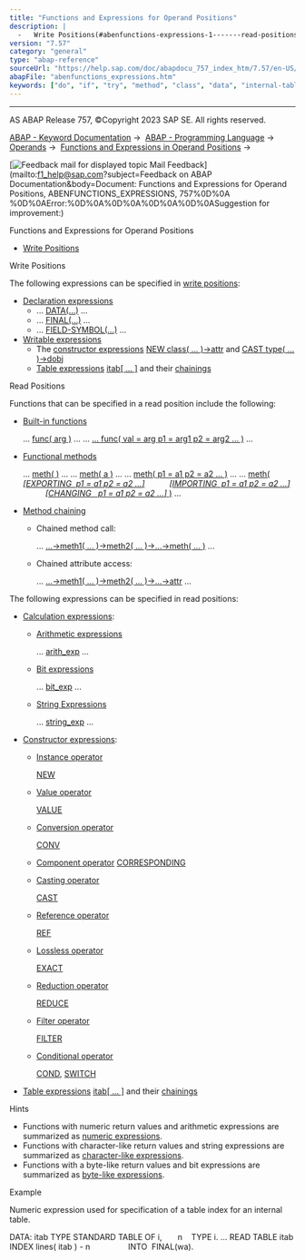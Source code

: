 ```yaml
---
title: "Functions and Expressions for Operand Positions"
description: |
  -   Write Positions(#abenfunctions-expressions-1-------read-positions---@ITOC@@ABENFUNCTIONS_EXPRESSIONS_2) Write Positions The following expressions can be specified in write positions(https://help.sap.com/doc/abapdocu_757_index_htm/7.57/en-US/abenwrite_position_glosry.htm 'Glossary Entry'): -
version: "7.57"
category: "general"
type: "abap-reference"
sourceUrl: "https://help.sap.com/doc/abapdocu_757_index_htm/7.57/en-US/abenfunctions_expressions.htm"
abapFile: "abenfunctions_expressions.htm"
keywords: ["do", "if", "try", "method", "class", "data", "internal-table", "abenfunctions", "expressions"]
---
```


* * *

AS ABAP Release 757, ©Copyright 2023 SAP SE. All rights reserved.

[ABAP - Keyword Documentation](https://help.sap.com/doc/abapdocu_757_index_htm/7.57/en-US/abenabap.htm) →  [ABAP - Programming Language](https://help.sap.com/doc/abapdocu_757_index_htm/7.57/en-US/abenabap_reference.htm) →  [Operands](https://help.sap.com/doc/abapdocu_757_index_htm/7.57/en-US/abenoperands.htm) →  [Functions and Expressions in Operand Positions](https://help.sap.com/doc/abapdocu_757_index_htm/7.57/en-US/abenoperands_expressions.htm) → 

 [![](Mail.gif?object=Mail.gif&sap-language=EN "Feedback mail for displayed topic") Mail Feedback](mailto:f1_help@sap.com?subject=Feedback on ABAP Documentation&body=Document: Functions and Expressions for Operand Positions, ABENFUNCTIONS_EXPRESSIONS, 757%0D%0A
%0D%0AError:%0D%0A%0D%0A%0D%0A%0D%0ASuggestion for improvement:)

Functions and Expressions for Operand Positions

-   [Write Positions](#abenfunctions-expressions-1-------read-positions---@ITOC@@ABENFUNCTIONS_EXPRESSIONS_2)

Write Positions   

The following expressions can be specified in [write positions](https://help.sap.com/doc/abapdocu_757_index_htm/7.57/en-US/abenwrite_position_glosry.htm "Glossary Entry"):

-   [Declaration expressions](https://help.sap.com/doc/abapdocu_757_index_htm/7.57/en-US/abendeclaration_expression_glosry.htm "Glossary Entry")
    -   ... [DATA(...)](https://help.sap.com/doc/abapdocu_757_index_htm/7.57/en-US/abendata_inline.htm) ...
    -   ... [FINAL(...)](https://help.sap.com/doc/abapdocu_757_index_htm/7.57/en-US/abenfinal_inline.htm) ...
    -   ... [FIELD-SYMBOL(...)](https://help.sap.com/doc/abapdocu_757_index_htm/7.57/en-US/abenfield-symbol_inline.htm) ...
-   [Writable expressions](https://help.sap.com/doc/abapdocu_757_index_htm/7.57/en-US/abenwritable_expression_glosry.htm "Glossary Entry")
    -   The [constructor expressions](https://help.sap.com/doc/abapdocu_757_index_htm/7.57/en-US/abenconstructor_expression_glosry.htm "Glossary Entry") [NEW class( ... )->attr](https://help.sap.com/doc/abapdocu_757_index_htm/7.57/en-US/abennew_constructor_params_class.htm) and [CAST type( ... )->dobj](https://help.sap.com/doc/abapdocu_757_index_htm/7.57/en-US/abenconstructor_expression_cast.htm)
    -   [Table expressions](https://help.sap.com/doc/abapdocu_757_index_htm/7.57/en-US/abentable_expression_glosry.htm "Glossary Entry") [itab\[ ... \]](https://help.sap.com/doc/abapdocu_757_index_htm/7.57/en-US/abentable_expressions.htm) and their [chainings](https://help.sap.com/doc/abapdocu_757_index_htm/7.57/en-US/abentable_exp_chaining.htm)

Read Positions   

Functions that can be specified in a read position include the following:

-   [Built-in functions](https://help.sap.com/doc/abapdocu_757_index_htm/7.57/en-US/abenbuiltin_function_glosry.htm "Glossary Entry")
    
    ... [func( arg )](https://help.sap.com/doc/abapdocu_757_index_htm/7.57/en-US/abenbuilt_in_functions_syntax.htm) ...
    ... [... func( val = arg p1 = arg1 p2 = arg2 ... )](https://help.sap.com/doc/abapdocu_757_index_htm/7.57/en-US/abenbuilt_in_functions_syntax.htm) ...
    
-   [Functional methods](https://help.sap.com/doc/abapdocu_757_index_htm/7.57/en-US/abenfunctional_method_glosry.htm "Glossary Entry")
    
    ... [meth( )](https://help.sap.com/doc/abapdocu_757_index_htm/7.57/en-US/abapcall_method_functional.htm) ...
    ... [meth( a )](https://help.sap.com/doc/abapdocu_757_index_htm/7.57/en-US/abapcall_method_functional.htm) ...
    ... [meth( p1 = a1 p2 = a2 ... )](https://help.sap.com/doc/abapdocu_757_index_htm/7.57/en-US/abapcall_method_functional.htm) ...
    ... [meth( *\[*EXPORTING  p1 = a1 p2 = a2 ...*\]*](https://help.sap.com/doc/abapdocu_757_index_htm/7.57/en-US/abapcall_method_functional.htm)
              [*\[*IMPORTING  p1 = a1 p2 = a2 ...*\]*](https://help.sap.com/doc/abapdocu_757_index_htm/7.57/en-US/abapcall_method_functional.htm)
              [*\[*CHANGING   p1 = a1 p2 = a2 ...*\]* )](https://help.sap.com/doc/abapdocu_757_index_htm/7.57/en-US/abapcall_method_functional.htm) ...
    
-   [Method chaining](https://help.sap.com/doc/abapdocu_757_index_htm/7.57/en-US/abenmethod_chaining_glosry.htm "Glossary Entry")
    -   Chained method call:
        
        ... [...->meth1( ... )->meth2( ... )->...->meth( ... )](https://help.sap.com/doc/abapdocu_757_index_htm/7.57/en-US/abapcall_method_static_chain.htm) ...
        
    -   Chained attribute access:
        
        ... [...->meth1( ... )->meth2( ... )->...->attr](https://help.sap.com/doc/abapdocu_757_index_htm/7.57/en-US/abapcall_method_static_chain.htm) ...
        

The following expressions can be specified in read positions:

-   [Calculation expressions](https://help.sap.com/doc/abapdocu_757_index_htm/7.57/en-US/abencalculation_expression_glosry.htm "Glossary Entry"):
    -   [Arithmetic expressions](https://help.sap.com/doc/abapdocu_757_index_htm/7.57/en-US/abenarithmetic_expression_glosry.htm "Glossary Entry")
        
        ... [arith\_exp](https://help.sap.com/doc/abapdocu_757_index_htm/7.57/en-US/abapcompute_arith.htm) ...
        
    -   [Bit expressions](https://help.sap.com/doc/abapdocu_757_index_htm/7.57/en-US/abenarithmetic_expression_glosry.htm "Glossary Entry")
        
        ... [bit\_exp](https://help.sap.com/doc/abapdocu_757_index_htm/7.57/en-US/abapcompute_bit.htm) ...
        
    -   [String Expressions](https://help.sap.com/doc/abapdocu_757_index_htm/7.57/en-US/abenstring_expression_glosry.htm "Glossary Entry")
        
        ... [string\_exp](https://help.sap.com/doc/abapdocu_757_index_htm/7.57/en-US/abapcompute_string.htm) ...
        
-   [Constructor expressions](https://help.sap.com/doc/abapdocu_757_index_htm/7.57/en-US/abenconstructor_expression_glosry.htm "Glossary Entry"):
    -   [Instance operator](https://help.sap.com/doc/abapdocu_757_index_htm/7.57/en-US/abeninstance_operator_glosry.htm "Glossary Entry")
        
        [NEW](https://help.sap.com/doc/abapdocu_757_index_htm/7.57/en-US/abenconstructor_expression_new.htm)
        
    -   [Value operator](https://help.sap.com/doc/abapdocu_757_index_htm/7.57/en-US/abenvalue_operator_glosry.htm "Glossary Entry")
        
        [VALUE](https://help.sap.com/doc/abapdocu_757_index_htm/7.57/en-US/abenconstructor_expression_value.htm)
        
    -   [Conversion operator](https://help.sap.com/doc/abapdocu_757_index_htm/7.57/en-US/abenconversion_operator_glosry.htm "Glossary Entry")
        
        [CONV](https://help.sap.com/doc/abapdocu_757_index_htm/7.57/en-US/abenconstructor_expression_conv.htm)
        
    -   [Component operator](https://help.sap.com/doc/abapdocu_757_index_htm/7.57/en-US/abencorresponding_operator_glosry.htm "Glossary Entry") [CORRESPONDING](https://help.sap.com/doc/abapdocu_757_index_htm/7.57/en-US/abenconstructor_expr_corresponding.htm)
        
    -   [Casting operator](https://help.sap.com/doc/abapdocu_757_index_htm/7.57/en-US/abeninstance_operator_glosry.htm "Glossary Entry")
        
        [CAST](https://help.sap.com/doc/abapdocu_757_index_htm/7.57/en-US/abenconstructor_expression_cast.htm)
        
    -   [Reference operator](https://help.sap.com/doc/abapdocu_757_index_htm/7.57/en-US/abenreference_operator_glosry.htm "Glossary Entry")
        
        [REF](https://help.sap.com/doc/abapdocu_757_index_htm/7.57/en-US/abenconstructor_expression_ref.htm)
        
    -   [Lossless operator](https://help.sap.com/doc/abapdocu_757_index_htm/7.57/en-US/abenlossless_operator_glosry.htm "Glossary Entry")
        
        [EXACT](https://help.sap.com/doc/abapdocu_757_index_htm/7.57/en-US/abenconstructor_expression_exact.htm)
        
    -   [Reduction operator](https://help.sap.com/doc/abapdocu_757_index_htm/7.57/en-US/abenreduce_operator_glosry.htm "Glossary Entry")
        
        [REDUCE](https://help.sap.com/doc/abapdocu_757_index_htm/7.57/en-US/abenconstructor_expression_reduce.htm)
        
    -   [Filter operator](https://help.sap.com/doc/abapdocu_757_index_htm/7.57/en-US/abenfilter_operator_glosry.htm "Glossary Entry")
        
        [FILTER](https://help.sap.com/doc/abapdocu_757_index_htm/7.57/en-US/abenconstructor_expression_filter.htm)
        
    -   [Conditional operator](https://help.sap.com/doc/abapdocu_757_index_htm/7.57/en-US/abenconditional_operator_glosry.htm "Glossary Entry")
        
        [COND](https://help.sap.com/doc/abapdocu_757_index_htm/7.57/en-US/abenconditional_expression_cond.htm), [SWITCH](https://help.sap.com/doc/abapdocu_757_index_htm/7.57/en-US/abenconditional_expression_switch.htm)
        
-   [Table expressions](https://help.sap.com/doc/abapdocu_757_index_htm/7.57/en-US/abentable_expression_glosry.htm "Glossary Entry") [itab\[ ... \]](https://help.sap.com/doc/abapdocu_757_index_htm/7.57/en-US/abentable_expressions.htm) and their [chainings](https://help.sap.com/doc/abapdocu_757_index_htm/7.57/en-US/abentable_exp_chaining.htm)

Hints

-   Functions with numeric return values and arithmetic expressions are summarized as [numeric expressions](https://help.sap.com/doc/abapdocu_757_index_htm/7.57/en-US/abennumerical_expression_glosry.htm "Glossary Entry").
-   Functions with character-like return values and string expressions are summarized as [character-like expressions](https://help.sap.com/doc/abapdocu_757_index_htm/7.57/en-US/abencharlike_expression_glosry.htm "Glossary Entry").
-   Functions with a byte-like return values and bit expressions are summarized as [byte-like expressions](https://help.sap.com/doc/abapdocu_757_index_htm/7.57/en-US/abenbyte_like_expression_glosry.htm "Glossary Entry").

Example

Numeric expression used for specification of a table index for an internal table.

DATA: itab TYPE STANDARD TABLE OF i,
      n    TYPE i.
...
READ TABLE itab INDEX lines( itab ) - n
                INTO  FINAL(wa).